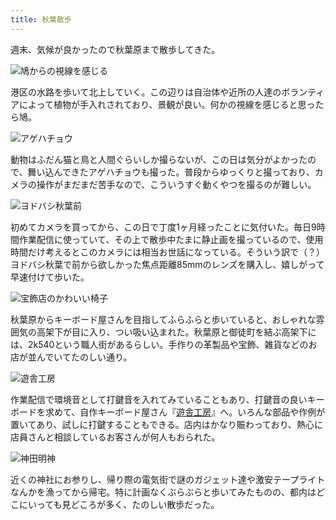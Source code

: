 ```yaml
---
title: 秋葉散歩
---
```

週末、気候が良かったので秋葉原まで散歩してきた。

![](https://lh3.googleusercontent.com/6g-PD8n9IXI6X0D5jJNpP6WTvR5V8hP--13DBNRX9gjwI8OXKcnas1g-vdlLWsKLviPrKlcI8Ao-d_1HCnWB6-sk--UlZEBfpJDL_e0jiGzicORLzyKg48zjv7ow9VnKCJTNq-jm4dRdSC2_wZGMRR8 "鳩からの視線を感じる")

港区の水路を歩いて北上していく。この辺りは自治体や近所の人達のボランティアによって植物が手入れされており、景観が良い。何かの視線を感じると思ったら鳩。

![](https://lh6.googleusercontent.com/fYM3iap7ZySvWqSUIE3B0hu8ojQAmmS2q_bW5SkU2zaJA8vem_1hXnFScOBbbbIEAPZ5pQRFG82wkkdC_LQzqFCs2_65EX3E6v37Wz79eQ_8sbKqo09a36RBYK408bSQaZHOG5coVTGXul8QVcJaspE "アゲハチョウ")

動物はふだん猫と鳥と人間ぐらいしか撮らないが、この日は気分がよかったので、舞い込んできたアゲハチョウも撮った。普段からゆっくりと撮っており、カメラの操作がまだまだ苦手なので、こういうすぐ動くやつを撮るのが難しい。

![](https://lh5.googleusercontent.com/ojbG8CQFbHddx1Gl4FDeuuR-nF-9Wp8063Emp0bjX3IbzGdnhFM0N5_63GQo5g55bYWovvGtjdJ_PArn4GdWbtSYpitw0SEFhgWZ1x9e8ZyH-AS8FSIUJtt2GpW45X1w300WvsvI7J6NSfrrNJJBxcU "ヨドバシ秋葉前")

初めてカメラを買ってから、この日で丁度1ヶ月経ったことに気付いた。毎日9時間作業配信に使っていて、その上で散歩中たまに静止画を撮っているので、使用時間だけ考えるとこのカメラには相当お世話になっている。そういう訳で（？）ヨドバシ秋葉で前から欲しかった焦点距離85mmのレンズを購入し、嬉しがって早速付けて歩いた。

![](https://lh6.googleusercontent.com/C3LQiEvql6lbhtqE3qnR49opuee75tzzhQ27GD0XSboaHRGlav7q63ZIdwVaPXguPX2CSPcy9u8iltzYCOEcJRhQDq5QOuw2jwJReRTyn3cWQEG7-jOhsx3DmK4lq7xUBfKkAgX6LxasKg_vQ01zPdo "宝飾店のかわいい椅子")

秋葉原からキーボード屋さんを目指してふらふらと歩いていると、おしゃれな雰囲気の高架下が目に入り、つい吸い込まれた。秋葉原と御徒町を結ぶ高架下には、2k540という職人街があるらしい。手作りの革製品や宝飾、雑貨などのお店が並んでいてたのしい通り。

![](https://lh3.googleusercontent.com/-rgJEp-__wzntynuSuBIrUJjXqgbMrYTCvYHQHkEX7y4l86Ux40jFvzCASGAwg668fTKCgfjwqZSm-Myd7N8LV73EsJSZfakhPNm1Jcav98yVlUa_atz7JIesGKVGUxo38HyhI3F-kJePv3LK7vr0lA "遊舎工房")

作業配信で環境音として打鍵音を入れてみていることもあり、打鍵音の良いキーボードを求めて、自作キーボード屋さん『[遊舎工房](https://yushakobo.jp/)』へ。いろんな部品や作例が置いてあり、試しに打鍵することもできる。店内はかなり賑わっており、熱心に店員さんと相談しているお客さんが何人もおられた。

![](https://lh6.googleusercontent.com/JohoRGsf7u_cKE6pbAWeJ7I0Vb8GHVo0GmDNtCUTPQqC6u7-b579GCkDcu2yC2ndo3QDAd4JXHeEXh0d6-nwT3TOjxG6Y99Ew7BoyO_OSaLp0SpC1Xh-EKrYxvuEJcpfXruK8yokXHyoyEoHhLHRCVg "神田明神")

近くの神社にお参りし、帰り際の電気街で謎のガジェット達や激安テープライトなんかを漁ってから帰宅。特に計画なくぶらぶらと歩いてみたものの、都内はどこにいっても見どころが多く、たのしい散歩だった。
